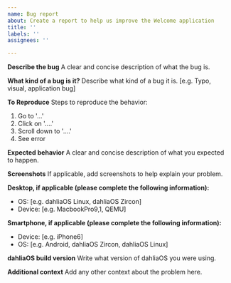 ```yaml
---
name: Bug report
about: Create a report to help us improve the Welcome application
title: ''
labels: ''
assignees: ''

---
```


**Describe the bug**
A clear and concise description of what the bug is.

**What kind of a bug is it?**
Describe what kind of a bug it is. [e.g. Typo, visual, application bug]

**To Reproduce**
Steps to reproduce the behavior:
1. Go to '...'
2. Click on '....'
3. Scroll down to '....'
4. See error

**Expected behavior**
A clear and concise description of what you expected to happen.

**Screenshots**
If applicable, add screenshots to help explain your problem.

**Desktop, if applicable (please complete the following information):**
 - OS: [e.g. dahliaOS Linux, dahliaOS Zircon]
 - Device: [e.g. MacbookPro9,1, QEMU]

**Smartphone, if applicable (please complete the following information):**
 - Device: [e.g. iPhone6]
 - OS: [e.g. Android, dahliaOS Zircon, dahliaOS Linux]

**dahliaOS build version**
Write what version of dahliaOS you were using.

**Additional context**
Add any other context about the problem here.
